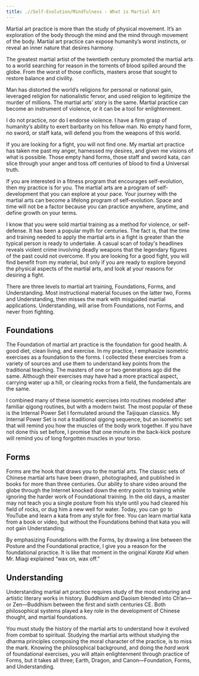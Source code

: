 ```yaml
---
title: .//Self-Evolution/Mindfulness - What is Martial Art
---
```


Martial art practice is more than the study of physical movement. It’s an exploration of the body through the mind and the mind through movement of the body. Martial art practice can expose humanity’s worst instincts, or reveal an inner nature that desires harmony.

The greatest martial artist of the twentieth century promoted the martial arts to a world searching for reason in the torrents of blood spilled around the globe. From the worst of those conflicts, masters arose that sought to restore balance and civility.

Man has distorted the world’s religions for personal or national gain, leveraged religion for nationalistic fervor, and used religion to legitimize the murder of millions. The martial arts’ story is the same. Martial practice can become an instrument of violence, or it can be a tool for enlightenment.

I do not practice, nor do I endorse violence. I have a firm grasp of humanity’s ability to exert barbarity on his fellow man. No empty hand form, no sword, or staff kata, will defend you from the weapons of this world.

If you are looking for a fight, you will not find one. My martial art practice has taken me past my anger, harnessed my desires, and given me visions of what is possible. Those empty hand forms, those staff and sword kata, can slice through your anger and toss off centuries of blood to find a Universal truth.

If you are interested in a fitness program that encourages self-evolution, then my practice is for you. The martial arts are a program of self-development that you can explore at your pace. Your journey with the martial arts can become a lifelong program of self-evolution. Space and time will not be a factor because you can practice anywhere, anytime, and define growth on your terms.

I know that you were sold martial training as a method for violence, or self-defense. It has been a popular myth for centuries. The fact is, that the time and training needed to apply the martial arts in a fight is greater than the typical person is ready to undertake. A casual scan of today's headlines reveals violent crime involving deadly weapons that the legendary figures of the past could not overcome. If you are looking for a good fight, you will find benefit from my material, but only if you are ready to explore beyond the physical aspects of the martial arts, and look at your reasons for desiring a fight.

There are three levels to martial art training, Foundations, Forms, and Understanding. Most instructional material focuses on the latter two, Forms and Understanding, then misses the mark with misguided martial applications. Understanding, will arise from Foundations, not Forms, and never from fighting.

## Foundations

The Foundation of martial art practice is the foundation for good health. A good diet, clean living, and exercise. In my practice, I emphasize isometric exercises as a foundation to the forms. I collected these exercises from a variety of sources and use them to understand key points from the traditional teaching. The masters of one or two generations ago did the same. Although their exercises may have had a more practical aspect, carrying water up a hill, or clearing rocks from a field, the fundamentals are the same.

I combined many of these isometric exercises into routines modeled after familiar qigong routines, but with a modern twist. The most popular of these is the Internal Power Set I formulated around the Taijiquan classics. My Internal Power Set is not a traditional qigong sequence, but an isometric set that will remind you how the muscles of the body work together. If you have not done this set before, I promise that one minute in the back-kick posture will remind you of long forgotten muscles in your torso.

## Forms

Forms are the hook that draws you to the martial arts. The classic sets of Chinese martial arts have been drawn, photographed, and published in books for more than three centuries. Our ability to share video around the globe through the Internet knocked down the entry point to training while ignoring the harder work of Foundational training. In the old days, a master may not teach you a single posture from his style until you had cleared his field of rocks, or dug him a new well for water. Today, you can go to YouTube and learn a kata from any style for free. You can learn martial kata from a book or video, but without the Foundations behind that kata you will not gain Understanding.

By emphasizing Foundations with the Forms, by drawing a line between the Posture and the Foundational practice, I give you a reason for the foundational practice. It is like that moment in the original *Karate Kid* when Mr. Miagi explained “wax on, wax off.”

## Understanding

Understanding martial art practice requires study of the most enduring and artistic literary works in history. Buddhism and Daoism blended into Ch’an—or Zen—Buddhism between the first and sixth centuries CE. Both philosophical systems played a key role in the development of Chinese thought, and martial foundations.

You must study the history of the martial arts to understand how it evolved from combat to spiritual. Studying the martial arts without studying the dharma principles composing the moral character of the practice, is to miss the mark. Knowing the philosophical background, and doing the *hard work* of foundational exercises, you will attain enlightenment through practice of Forms, but it takes all three; Earth, Dragon, and Canon—Foundation, Forms, and Understanding.

